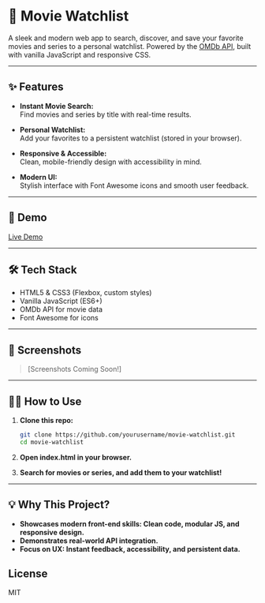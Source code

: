 # 🍿 Movie Watchlist

A sleek and modern web app to search, discover, and save your favorite movies and series to a personal watchlist. Powered by the [OMDb API](https://www.omdbapi.com/), built with vanilla JavaScript and responsive CSS.

---

## ✨ Features

- **Instant Movie Search:**  
  Find movies and series by title with real-time results.

- **Personal Watchlist:**  
  Add your favorites to a persistent watchlist (stored in your browser).

- **Responsive & Accessible:**  
  Clean, mobile-friendly design with accessibility in mind.

- **Modern UI:**  
  Stylish interface with Font Awesome icons and smooth user feedback.

---

## 🚀 Demo

[Live Demo](https://grmoviewatchlist.netlify.app/)

---

## 🛠️ Tech Stack

- HTML5 & CSS3 (Flexbox, custom styles)
- Vanilla JavaScript (ES6+)
- OMDb API for movie data
- Font Awesome for icons

---

## 📸 Screenshots

> [Screenshots Coming Soon!]

---

## 🧑‍💻 How to Use

1. **Clone this repo:**
   ```sh
   git clone https://github.com/yourusername/movie-watchlist.git
   cd movie-watchlist

2. **Open index.html in your browser.**

3. **Search for movies or series, and add them to your watchlist!**

---

   ## 💡 Why This Project?
- **Showcases modern front-end skills: Clean code, modular JS, and responsive design.**
- **Demonstrates real-world API integration.**
- **Focus on UX: Instant feedback, accessibility, and persistent data.**

 ## License
MIT
